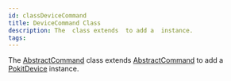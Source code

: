 ```yaml
---
id: classDeviceCommand
title: DeviceCommand Class
description: The  class extends  to add a  instance.
tags:
---
```

The <a href="classAbstractCommand">AbstractCommand</a> class extends <a href="classAbstractCommand">AbstractCommand</a> to add a <a href="classPokitDevice">PokitDevice</a> instance.
